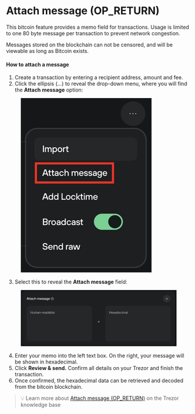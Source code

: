 # Attach message (OP\_RETURN)

This bitcoin feature provides a memo field for transactions. Usage is limited to one 80 byte message per transaction to prevent network congestion.

Messages stored on the blockchain can not be censored, and will be viewable as long as Bitcoin exists.

#### How to attach a message

1. Create a transaction by entering a recipient address, amount and fee.
2. Click the ellipsis (...) to reveal the drop-down menu, where you will find the **Attach message** option:

<figure><img src="../../../.gitbook/assets/Attach_Message-1-HL.webp" alt=""><figcaption></figcaption></figure>

3. Select this to reveal the **Attach message** field:

<figure><img src="../../../.gitbook/assets/Attach_Message_field.webp" alt=""><figcaption></figcaption></figure>

4. Enter your memo into the left text box. On the right, your message will be shown in hexadecimal.
5. Click **Review & send.** Confirm all details on your Trezor and finish the transaction.
6. Once confirmed, the hexadecimal data can be retrieved and decoded from the bitcoin blockchain.

> 💡 Learn more about [Attach message (OP\_RETURN)](https://trezor.io/guides/trezor-suite/trezor-suite-desktop/use-op-return-in-trezor-suite) on the Trezor knowledge base
